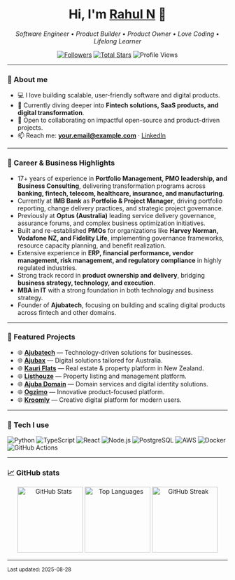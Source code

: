 <!-- Profile README for GitHub user: rahul-n (change to your exact username) -->
<div align="center">
  <h1>Hi, I'm <a href="#">Rahul N</a> 👋</h1>
  <p><i>Software Engineer • Product Builder • Product Owner • Love Coding • Lifelong Learner</i></p>

  <!-- Quick badges -->
  <p>
    <a href="https://github.com/rahul-n?tab=followers"><img alt="Followers" src="https://img.shields.io/github/followers/rahul-n?label=Followers&style=flat"></a>
    <a href="https://github.com/rahul-n"><img alt="Total Stars" src="https://img.shields.io/github/stars/rahul-n?label=Total%20Stars&style=flat"></a>
    <img alt="Profile Views" src="https://komarev.com/ghpvc/?username=rahul-n&label=Views&style=flat" />
  </p>
</div>

---

### 🚀 About me
- 💻 I love building scalable, user-friendly software and digital products.  
- 🧠 Currently diving deeper into **Fintech solutions, SaaS products, and digital transformation**.  
- 🤝 Open to collaborating on impactful open-source and product-driven projects.  
- 📫 Reach me: **your.email@example.com** · [LinkedIn](https://www.linkedin.com/in/rahulnarvaria-75b76925/)

---

### 🔑 Career & Business Highlights
- 17+ years of experience in **Portfolio Management, PMO leadership, and Business Consulting**, delivering transformation programs across **banking, fintech, telecom, healthcare, insurance, and manufacturing**.  
- Currently at **IMB Bank** as **Portfolio & Project Manager**, driving portfolio reporting, change delivery practices, and strategic project governance.  
- Previously at **Optus (Australia)** leading service delivery governance, assurance forums, and complex business optimization initiatives.  
- Built and re-established **PMOs** for organizations like **Harvey Norman, Vodafone NZ, and Fidelity Life**, implementing governance frameworks, resource capacity planning, and benefit realization.  
- Extensive experience in **ERP, financial performance, vendor management, risk management, and regulatory compliance** in highly regulated industries.  
- Strong track record in **product ownership and delivery**, bridging **business strategy, technology, and execution**.  
- **MBA in IT** with a strong foundation in both technology and business strategy.  
- Founder of **Ajubatech**, focusing on building and scaling digital products across fintech and other domains.  

---

### 🔗 Featured Projects
- 🌐 **[Ajubatech](https://ajubatech.com/)** — Technology-driven solutions for businesses.  
- 🌐 **[Ajubax](https://ajubax.com.au/)** — Digital solutions tailored for Australia.  
- 🌐 **[Kauri Flats](https://kauriflats.co.nz/)** — Real estate & property platform in New Zealand.  
- 🌐 **[Listhouze](https://listhouze.com.au/)** — Property listing and management platform.  
- 🌐 **[Ajuba Domain](https://ajubadomain.co.nz/)** — Domain services and digital identity solutions.  
- 🌐 **[Ogzimo](https://ogzimo.com/)** — Innovative product-focused platform.  
- 🌐 **[Kroomly](https://kroomly.com/)** — Creative digital platform for modern users.  

---

### 🧰 Tech I use
![Python](https://img.shields.io/badge/Python-3776AB?logo=python&logoColor=fff)
![TypeScript](https://img.shields.io/badge/TypeScript-3178C6?logo=typescript&logoColor=fff)
![React](https://img.shields.io/badge/React-20232a?logo=react&logoColor=61DAFB)
![Node.js](https://img.shields.io/badge/Node.js-339933?logo=node.js&logoColor=fff)
![PostgreSQL](https://img.shields.io/badge/PostgreSQL-4169E1?logo=postgresql&logoColor=fff)
![AWS](https://img.shields.io/badge/AWS-232F3E?logo=amazon-aws&logoColor=fff)
![Docker](https://img.shields.io/badge/Docker-2496ED?logo=docker&logoColor=fff)
![GitHub Actions](https://img.shields.io/badge/GitHub%20Actions-2088FF?logo=githubactions&logoColor=fff)

---

### 📈 GitHub stats
<div align="center">
  <img height="150" alt="GitHub Stats" src="https://github-readme-stats.vercel.app/api?username=rahul-n&show_icons=true&include_all_commits=true&count_private=true" />
  <img height="150" alt="Top Languages" src="https://github-readme-stats.vercel.app/api/top-langs/?username=rahul-n&layout=compact&langs_count=8" />
  <img height="150" alt="GitHub Streak" src="https://streak-stats.demolab.com?user=rahul-n" />
</div>

---

<sub>Last updated: <!--auto-update-->2025-08-28<!--/auto-update--></sub>
